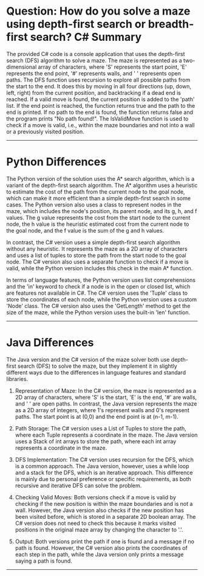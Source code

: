 # Question: How do you solve a maze using depth-first search or breadth-first search? C# Summary

The provided C# code is a console application that uses the depth-first search (DFS) algorithm to solve a maze. The maze is represented as a two-dimensional array of characters, where 'S' represents the start point, 'E' represents the end point, '#' represents walls, and ' ' represents open paths. The DFS function uses recursion to explore all possible paths from the start to the end. It does this by moving in all four directions (up, down, left, right) from the current position, and backtracking if a dead end is reached. If a valid move is found, the current position is added to the 'path' list. If the end point is reached, the function returns true and the path to the end is printed. If no path to the end is found, the function returns false and the program prints "No path found!". The IsValidMove function is used to check if a move is valid, i.e., within the maze boundaries and not into a wall or a previously visited position.

---

# Python Differences

The Python version of the solution uses the A* search algorithm, which is a variant of the depth-first search algorithm. The A* algorithm uses a heuristic to estimate the cost of the path from the current node to the goal node, which can make it more efficient than a simple depth-first search in some cases. The Python version also uses a class to represent nodes in the maze, which includes the node's position, its parent node, and its g, h, and f values. The g value represents the cost from the start node to the current node, the h value is the heuristic estimated cost from the current node to the goal node, and the f value is the sum of the g and h values.

In contrast, the C# version uses a simple depth-first search algorithm without any heuristic. It represents the maze as a 2D array of characters and uses a list of tuples to store the path from the start node to the goal node. The C# version also uses a separate function to check if a move is valid, while the Python version includes this check in the main A* function.

In terms of language features, the Python version uses list comprehensions and the 'in' keyword to check if a node is in the open or closed list, which are features not available in C#. The C# version uses the 'Tuple' class to store the coordinates of each node, while the Python version uses a custom 'Node' class. The C# version also uses the 'GetLength' method to get the size of the maze, while the Python version uses the built-in 'len' function.

---

# Java Differences

The Java version and the C# version of the maze solver both use depth-first search (DFS) to solve the maze, but they implement it in slightly different ways due to the differences in language features and standard libraries.

1. Representation of Maze: In the C# version, the maze is represented as a 2D array of characters, where 'S' is the start, 'E' is the end, '#' are walls, and ' ' are open paths. In contrast, the Java version represents the maze as a 2D array of integers, where 1's represent walls and 0's represent paths. The start point is at (0,0) and the end point is at (n-1, m-1).

2. Path Storage: The C# version uses a List of Tuples to store the path, where each Tuple represents a coordinate in the maze. The Java version uses a Stack of int arrays to store the path, where each int array represents a coordinate in the maze.

3. DFS Implementation: The C# version uses recursion for the DFS, which is a common approach. The Java version, however, uses a while loop and a stack for the DFS, which is an iterative approach. This difference is mainly due to personal preference or specific requirements, as both recursive and iterative DFS can solve the problem.

4. Checking Valid Moves: Both versions check if a move is valid by checking if the new position is within the maze boundaries and is not a wall. However, the Java version also checks if the new position has been visited before, which is stored in a separate 2D boolean array. The C# version does not need to check this because it marks visited positions in the original maze array by changing the character to '.'.

5. Output: Both versions print the path if one is found and a message if no path is found. However, the C# version also prints the coordinates of each step in the path, while the Java version only prints a message saying a path is found.

---
